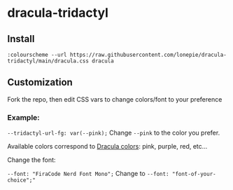 # dracula-tridactyl

## Install
`:colourscheme --url https://raw.githubusercontent.com/lonepie/dracula-tridactyl/main/dracula.css dracula`

## Customization
Fork the repo, then edit CSS vars to change colors/font to your preference

### Example: 

`--tridactyl-url-fg: var(--pink);` Change `--pink` to the color you prefer.

Available colors correspond to [Dracula colors](https://draculatheme.com/contribute): pink, purple, red, etc...

Change the font:

`--font: "FiraCode Nerd Font Mono";` Change to `--font: "font-of-your-choice";"`
